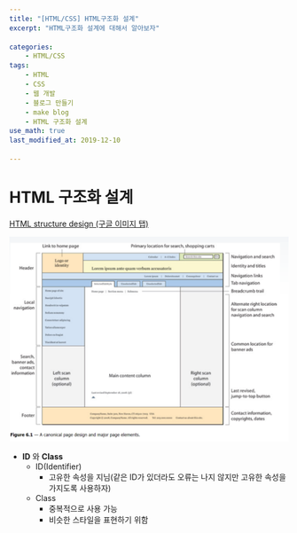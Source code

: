 ```yaml
---
title: "[HTML/CSS] HTML구조화 설계"
excerpt: "HTML구조화 설계에 대해서 알아보자"

categories:
    - HTML/CSS
tags:
    - HTML
    - CSS
    - 웹 개발
    - 블로그 만들기
    - make blog
    - HTML 구조화 설계
use_math: true
last_modified_at: 2019-12-10

---  
```

# HTML 구조화 설계  
[HTML structure design (구글 이미지 탭)](https://www.google.co.kr/search?q=html+structure+design&newwindow=1&safe=off&tbm=isch&source=lnms&sa=X&ved=0ahUKEwjjo63utYfcAhWRFIgKHfRDBIEQ_AUICigB&biw=682&bih=768&dpr=2)  

![](/assets/HTML-CSS/2019-12-10-HTML-CSS-02-img01.jpg)  
  
+ __ID__ 와 __Class__  
  + ID(Identifier)
    + 고유한 속성을 지님(같은 ID가 있더라도 오류는 나지 않지만 고유한 속성을 가지도록 사용하자)  
  + Class
    + 중복적으로 사용 가능
    + 비슷한 스타일을 표현하기 위함

